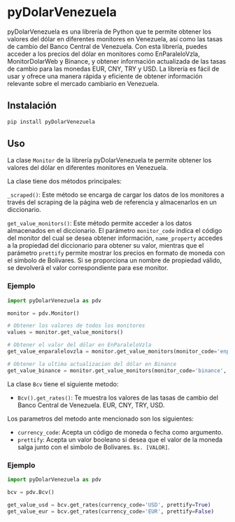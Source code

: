 # pyDolarVenezuela
pyDolarVenezuela es una librería de Python que te permite obtener los valores del dólar en diferentes monitores en Venezuela, así como las tasas de cambio del Banco Central de Venezuela. Con esta librería, puedes acceder a los precios del dólar en monitores como EnParaleloVzla, MonitorDolarWeb y Binance, y obtener información actualizada de las tasas de cambio para las monedas EUR, CNY, TRY y USD. La librería es fácil de usar y ofrece una manera rápida y eficiente de obtener información relevante sobre el mercado cambiario en Venezuela.

## Instalación
``` sh
pip install pyDolarVenezuela
```

## Uso
La clase `Monitor` de la librería pyDolarVenezuela te permite obtener los valores del dólar en diferentes monitores en Venezuela.

La clase tiene dos métodos principales:

`_scraped()`: Este método se encarga de cargar los datos de los monitores a través del scraping de la página web de referencia y almacenarlos en un diccionario.

`get_value_monitors()`: Este método permite acceder a los datos almacenados en el diccionario. El parámetro `monitor_code` indica el código del monitor del cual se desea obtener información, `name_property` accedes a la propiedad del diccionario para obtener su valor, mientras que el parámetro `prettify` permite mostrar los precios en formato de moneda con el símbolo de Bolívares. Si se proporciona un nombre de propiedad válido, se devolverá el valor correspondiente para ese monitor.

### Ejemplo
``` py
import pyDolarVenezuela as pdv

monitor = pdv.Monitor()

# Obtener los valores de todos los monitores
values = monitor.get_value_monitors()

# Obtener el valor del dólar en EnParaleloVzla
get_value_enparalelovzla = monitor.get_value_monitors(monitor_code='enparalelovzla', name_property='price', prettify=True)

# Obtener la ultima actualizacion del dólar en Binance
get_value_binance = monitor.get_value_monitors(monitor_code='binance', name_property='last_update', prettify=False)
```

La clase `Bcv` tiene el siguiente metodo:

- `Bcv().get_rates()`: Te muestra los valores de las tasas de cambio del Banco Central de Venezuela. EUR, CNY, TRY, USD.

Los parametros del metodo ante mencionado son los siguientes:

- `currency_code`: Acepta un código de moneda o fecha como argumento.
- `prettify`: Acepta un valor booleano si desea que el valor de la moneda salga junto con el simbolo de Bolivares. `Bs. [VALOR]`.

### Ejemplo
``` py
import pyDolarVenezuela as pdv

bcv = pdv.Bcv()

get_value_usd = bcv.get_rates(currency_code='USD', prettify=True)
get_value_eur = bcv.get_rates(currency_code='EUR', prettify=False)
```